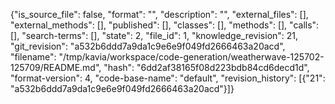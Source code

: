 {"is_source_file": false, "format": "", "description": "", "external_files": [], "external_methods": [], "published": [], "classes": [], "methods": [], "calls": [], "search-terms": [], "state": 2, "file_id": 1, "knowledge_revision": 21, "git_revision": "a532b6ddd7a9da1c9e6e9f049fd2666463a20acd", "filename": "/tmp/kavia/workspace/code-generation/weatherwave-125702-125709/README.md", "hash": "6dd2af38165f08d223bdb84cd6decd1d", "format-version": 4, "code-base-name": "default", "revision_history": [{"21": "a532b6ddd7a9da1c9e6e9f049fd2666463a20acd"}]}